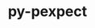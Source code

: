 ---
title: "py-pexpect"
layout: cache
categories: [package, v0.18]
meta: {"versions": ["4.8.0"], "compilers": ["gcc@=7.5.0"], "oss": ["ubuntu18.04"], "platforms": ["linux"], "targets": ["x86_64"], "stacks": ["data-vis-sdk", "e4s"], "num_specs": 6, "num_specs_by_stack": {"e4s": 4, "data-vis-sdk": 2}}
spec_details: [{"hash": "74nxav2cxwhmwrql73l6i6t3yg524r6i", "compiler": "gcc@=7.5.0", "versions": ["4.8.0"], "os": "ubuntu18.04", "platform": "linux", "target": "x86_64", "variants": [], "stacks": ["e4s"], "size": "-", "tarball": "https://binaries.spack.io/releases/v0.18/build_cache/linux-ubuntu18.04-x86_64/gcc-7.5.0/py-pexpect-4.8.0/linux-ubuntu18.04-x86_64-gcc-7.5.0-py-pexpect-4.8.0-74nxav2cxwhmwrql73l6i6t3yg524r6i.spack"}, {"hash": "25fwpbl23gmlpqkoieu7gwobjf5nhwbf", "compiler": "gcc@=7.5.0", "versions": ["4.8.0"], "os": "ubuntu18.04", "platform": "linux", "target": "x86_64", "variants": [], "stacks": ["data-vis-sdk"], "size": "-", "tarball": "https://binaries.spack.io/releases/v0.18/build_cache/linux-ubuntu18.04-x86_64/gcc-7.5.0/py-pexpect-4.8.0/linux-ubuntu18.04-x86_64-gcc-7.5.0-py-pexpect-4.8.0-25fwpbl23gmlpqkoieu7gwobjf5nhwbf.spack"}, {"hash": "jqboqhdhf5naim2awwa4rrh2bnin6pqd", "compiler": "gcc@=7.5.0", "versions": ["4.8.0"], "os": "ubuntu18.04", "platform": "linux", "target": "x86_64", "variants": [], "stacks": ["data-vis-sdk"], "size": "-", "tarball": "https://binaries.spack.io/releases/v0.18/build_cache/linux-ubuntu18.04-x86_64/gcc-7.5.0/py-pexpect-4.8.0/linux-ubuntu18.04-x86_64-gcc-7.5.0-py-pexpect-4.8.0-jqboqhdhf5naim2awwa4rrh2bnin6pqd.spack"}, {"hash": "gdljrsmnyjxsg2wotbecsjwrersktt5d", "compiler": "gcc@=7.5.0", "versions": ["4.8.0"], "os": "ubuntu18.04", "platform": "linux", "target": "x86_64", "variants": [], "stacks": ["e4s"], "size": "-", "tarball": "https://binaries.spack.io/releases/v0.18/build_cache/linux-ubuntu18.04-x86_64/gcc-7.5.0/py-pexpect-4.8.0/linux-ubuntu18.04-x86_64-gcc-7.5.0-py-pexpect-4.8.0-gdljrsmnyjxsg2wotbecsjwrersktt5d.spack"}, {"hash": "tevljpulv5pahrwv3awduhbz3g4zvkoc", "compiler": "gcc@=7.5.0", "versions": ["4.8.0"], "os": "ubuntu18.04", "platform": "linux", "target": "x86_64", "variants": [], "stacks": ["e4s"], "size": "-", "tarball": "https://binaries.spack.io/releases/v0.18/build_cache/linux-ubuntu18.04-x86_64/gcc-7.5.0/py-pexpect-4.8.0/linux-ubuntu18.04-x86_64-gcc-7.5.0-py-pexpect-4.8.0-tevljpulv5pahrwv3awduhbz3g4zvkoc.spack"}, {"hash": "5yw4tc5mtrw4vnhmdnznjletb2uj2ksd", "compiler": "gcc@=7.5.0", "versions": ["4.8.0"], "os": "ubuntu18.04", "platform": "linux", "target": "x86_64", "variants": [], "stacks": ["e4s"], "size": "-", "tarball": "https://binaries.spack.io/releases/v0.18/build_cache/linux-ubuntu18.04-x86_64/gcc-7.5.0/py-pexpect-4.8.0/linux-ubuntu18.04-x86_64-gcc-7.5.0-py-pexpect-4.8.0-5yw4tc5mtrw4vnhmdnznjletb2uj2ksd.spack"}]
---